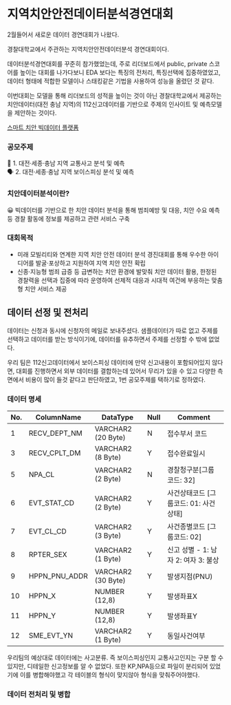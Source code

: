 # 지역치안안전데이터분석경연대회

2월들어서 새로운 데이터 경연대회가 나왔다. 

경찰대학교에서 주관하는 지역치안안전데이터분석 경연대회이다. 

데이터분석경연대회를 꾸준히 참가했었는데, 주로 리더보드에서 public, private 스코어를 높이는 대회를 나가다보니 EDA 보다는 특징의 전처리, 특징선택에 집중하였었고, 데이터 형태에 적합한 모델이나 스태킹같은 기법을 사용하여 성능을 올렸던 것 같다.

이번대회는 모델을 통해 리더보드의 성적을 높이는 것이 아닌 경찰대학교에서 제공하는 치안데이터(대전 충남 지역)의 112신고데이터를 기반으로  주제의 인사이트 및 예측모델을 제안하는 것이다.

[스마트 치안 빅데이터 플랫폼](https://www.bigdata-policing.kr/board/b_contest/view?idx=167&category=)

### 공모주제

<aside>
🚗 1. 대전·세종·충남 지역 교통사고 분석 및 예측

</aside>

<aside>
🗣 2. 대전·세종·충남 지역 보이스피싱 분석 및 예측

</aside>

### 치안데이터분석이란?

<aside>
😀 빅데이터를 기반으로 한 치안 데이터 분석을 통해 범죄예방 및 대응, 치안 수요 예측 등 경찰 활동에 정보를 제공하고 관련 서비스 구축

</aside>

### 대회목적

- 미래 모빌리티와 연계한 지역 치안 안전 데이터 분석 경진대회를 통해 우수한 아이디어를 발굴·포상하고 지원하여 지역 치안 안전 확립
- 신종·지능형 범죄 급증 등 급변하는 치안 환경에 발맞춰 치안 데이터 활용, 한정된 경찰력을 선택과 집중에 따라 운영하여 선제적 대응과 시대적 여건에 부응하는 맞춤형 치안 서비스 제공

## 데이터 선정 및 전처리

데이터는 신청과 동시에 신청자의 메일로 보내주셨다. 샘플데이터가 따로 없고 주제를 선택하고 데이터를 받는 방식이기에, 데이터를 유추하면서 주제를 선정할 수 밖에 없었다. 

우리 팀은 112신고데이터에서 보이스피싱 데이터에 만약 신고내용이 포함되어있지 않다면, 대회를 진행하면서 외부 데이터를 결합하는데 있어서 무리가 있을 수 있고 다양한 측면에서 비용이 많이 들것 같다고 판단하였고, 1번 공모주제를 택하기로 정하였다. 

### 데이터 명세

| No. | ColumnName | DataType | Null | Comment |
| --- | --- | --- | --- | --- |
| 1 | RECV_DEPT_NM | VARCHAR2 (20 Byte) | N | 접수부서 코드 |
| 3 | RECV_CPLT_DM | VARCHAR2 (8 Byte) | Y | 접수완료일시 |
| 5 | NPA_CL | VARCHAR2 (2 Byte) | N | 경찰청구분[그룹코드: 32] |
| 6 | EVT_STAT_CD | VARCHAR2 (2 Byte) | Y | 사건상태코드 [그룹코드: 01: 사건상태] |
| 7 | EVT_CL_CD | VARCHAR2 (3 Byte) | Y | 사건종별코드 [그룹코드: 02] |
| 8 | RPTER_SEX | VARCHAR2 (1 Byte) | Y | 신고 성별 - 1: 남자  2: 여자  3: 불상 |
| 9 | HPPN_PNU_ADDR | VARCHAR2 (30 Byte) | Y | 발생지점(PNU) |
| 10 | HPPN_X | NUMBER (12,8) | Y | 발생좌표X |
| 11 | HPPN_Y | NUMBER (12,8) | Y | 발생좌표Y |
| 12 | SME_EVT_YN | VARCHAR2 (1 Byte) | Y | 동일사건여부 |

우리팀의 예상대로 데이터에는 사고분류. 즉 보이스피싱인지 교통사고인지는 구분 할 수 있지만, 디테일한 신고정보를 알 수 없었다. 또한 KP,NPA등으로 파일이 분리되어 있었기에 이를 병합해야했고 각 테이블의 형식이 맞지않아 형식을 맞춰주어야했다.

### 데이터 전처리 및 병합